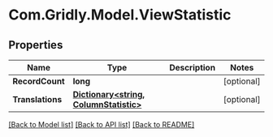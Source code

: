 # Com.Gridly.Model.ViewStatistic

## Properties

Name | Type | Description | Notes
------------ | ------------- | ------------- | -------------
**RecordCount** | **long** |  | [optional] 
**Translations** | [**Dictionary&lt;string, ColumnStatistic&gt;**](ColumnStatistic.md) |  | [optional] 

[[Back to Model list]](../README.md#documentation-for-models) [[Back to API list]](../README.md#documentation-for-api-endpoints) [[Back to README]](../README.md)

